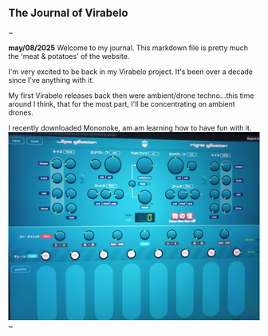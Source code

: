 ## The Journal of Virabelo 

~

**may/08/2025**
Welcome to my journal. This markdown file is pretty much the 'meat & potatoes' of the website.

I'm very excited to be back in my Virabelo project. It's been over a decade since I've anything with it. 

My first Virabelo releases back then were ambient/drone techno...this time around I think, that for the most part, I'll be concentrating on ambient drones. 

I recently downloaded Mononoke, am am learning how to have fun with it.
![mononoke app](https://github.com/theambientdronesofvirabelo/Virabelo/blob/main/media/20250508_123634.jpg) 
~
